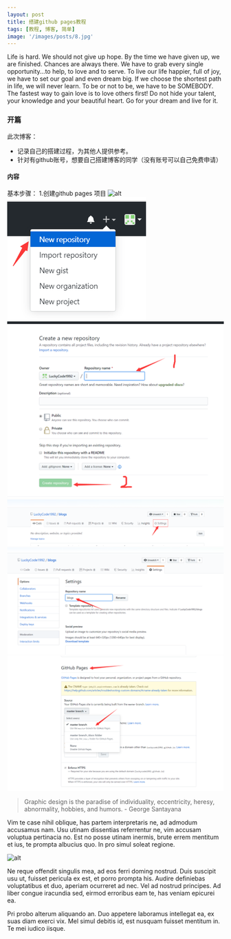 ```yaml
---
layout: post
title: 搭建github pages教程
tags: [教程, 博客, 简单]
image: '/images/posts/8.jpg'
---
```

Life is hard. We should not give up hope. By the time we have given up, we are finished. Chances are always there. We have to grab every single opportunity...to help, to love and to serve. To live our life happier, full of joy, we have to set our goal and even dream big. If we choose the shortest path in life, we will never learn. To be or not to be, we have to be SOMEBODY. The fastest way to gain love is to love others first! Do not hide your talent, your knowledge and your beautiful heart. Go for your dream and live for it.

### 开篇

此次博客：
* 记录自己的搭建过程，为其他人提供参考。
* 针对有github账号，想要自己搭建博客的同学（没有账号可以自己免费申请）


#### 内容

基本步骤：
1.创建github pages 项目
![alt]('/images/posts/first/1.png')
![alt](/images/posts/first/2.png)
![alt](/images/posts/first/3.png)
![alt](/images/posts/first/4.png)
![alt](/images/posts/first/5.png)
![alt](/images/posts/first/6.png)

[主题样式选择]: http://jekyllthemes.org/





> Graphic design is the paradise of individuality, eccentricity, heresy, abnormality, hobbies, and humors. - George Santayana

Vim te case nihil oblique, has partem interpretaris ne, ad admodum accusamus nam. Usu utinam dissentias referrentur ne, vim accusam voluptua pertinacia no. Est no posse utinam inermis, brute errem mentitum et ius, te prompta albucius quo. In pro simul soleat regione.

![alt](https://images.unsplash.com/photo-1433785567155-bf5530cab72c?ixlib=rb-0.3.5&q=80&fm=jpg&crop=entropy&w=1080&fit=max&s=1348aea714b9493fa61a09a8c01113e6)

Ne reque offendit singulis mea, ad eos ferri doming nostrud. Duis suscipit usu ut, fuisset pericula ex est, et porro prompta his. Audire definiebas voluptatibus et duo, aperiam ocurreret ad nec. Vel ad nostrud principes. Ad liber congue iracundia sed, eirmod erroribus eam te, has veniam epicurei ea.

Pri probo alterum aliquando an. Duo appetere laboramus intellegat ea, ex suas diam exerci vix. Mel simul debitis id, est nusquam fuisset mentitum in. Te mei iudico iisque.
